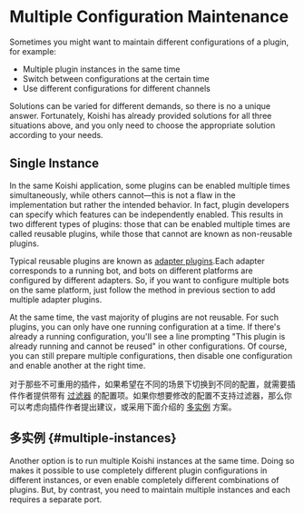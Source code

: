 # Multiple Configuration Maintenance

Sometimes you might want to maintain different configurations of a plugin, for example:

- Multiple plugin instances in the same time
- Switch between configurations at the certain time
- Use different configurations for different channels

Solutions can be varied for different demands, so there is no a unique answer. Fortunately, Koishi has already provided solutions for all three situations above, and you only need to choose the appropriate solution according to your needs.

## Single Instance

In the same Koishi application, some plugins can be enabled multiple times simultaneously, while others cannot—this is not a flaw in the implementation but rather the intended behavior. In fact, plugin developers can specify which features can be independently enabled. This results in two different types of plugins: those that can be enabled multiple times are called reusable plugins, while those that cannot are known as non-reusable plugins.

Typical reusable plugins are known as [adapter plugins](../usage/adapter.md).Each adapter corresponds to a running bot, and bots on different platforms are configured by different adapters. So, if you want to configure multiple bots on the same platform, just follow the method in previous section to add multiple adapter plugins.

At the same time, the vast majority of plugins are not reusable. For such plugins, you can only have one running configuration at a time. If there's already a running configuration, you'll see a line prompting "This plugin is already running and cannot be reused" in other configurations. Of course, you can still prepare multiple configurations, then disable one configuration and enable another at the right time.

对于那些不可重用的插件，如果希望在不同的场景下切换到不同的配置，就需要插件作者提供带有 [过滤器](../usage/customize.md#filters) 的配置项。如果你想要修改的配置不支持过滤器，那么你可以考虑向插件作者提出建议，或采用下面介绍的 [多实例](#multiple-instances) 方案。

## 多实例 {#multiple-instances}

Another option is to run multiple Koishi instances at the same time. Doing so makes it possible to use completely different plugin configurations in different instances, or even enable completely different combinations of plugins. But, by contrast, you need to maintain multiple instances and each requires a separate port.
